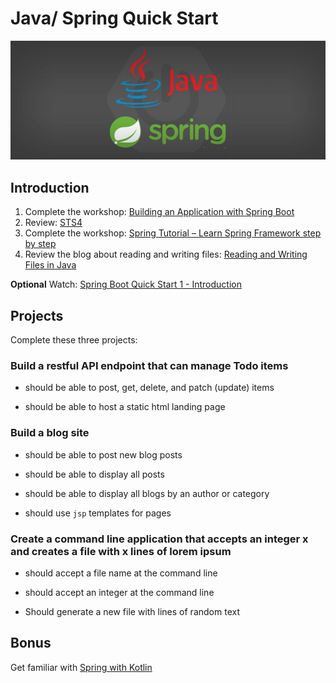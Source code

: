 # Java/ Spring Quick Start

![java-spring](assets/spring-boot-java.jpg)

## Introduction

1. Complete the workshop: [Building an Application with Spring Boot](https://spring.io/guides/gs/spring-boot/)
1. Review: [STS4](https://github.com/spring-projects/sts4)
1. Complete the workshop: [Spring Tutorial – Learn Spring Framework step by step](https://www.dineshonjava.com/spring-tutorial/)
1. Review the blog about reading and writing files: [Reading and Writing Files in Java](https://www.caveofprogramming.com/java/java-file-reading-and-writing-files-in-java.html)

 **Optional** Watch: [Spring Boot Quick Start 1 - Introduction](https://www.youtube.com/watch?v=msXL2oDexqw&list=PLqq-6Pq4lTTbx8p2oCgcAQGQyqN8XeA1x)

## Projects

Complete these three projects:

### Build a restful API endpoint that can manage Todo items

* should be able to post, get, delete, and patch (update) items

* should be able to host a static html landing page

### Build a blog site

* should be able to post new blog posts

* should be able to display all posts

* should be able to display all blogs by an author or category

* should use `jsp` templates for pages

### Create a command line application that accepts an integer x and creates a file with x lines of lorem ipsum

* should accept a file name at the command line

* should accept an integer at the command line

* Should generate a new file with lines of random text

## Bonus

Get familiar with [Spring with Kotlin](https://github.com/spring-guides/tut-spring-boot-kotlin)
